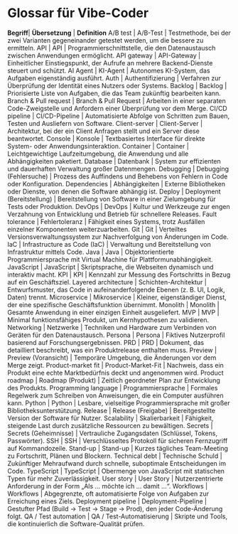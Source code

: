 # Glossar für Vibe-Coder

**Begriff**| **Übersetzung** | **Definition**
A/B test | A/B-Test | Testmethode, bei der zwei Varianten gegeneinander getestet werden, um die bessere zu ermitteln.
API | API | Programmierschnittstelle, die den Datenaustausch zwischen Anwendungen ermöglicht.
API gateway | API-Gateway | Einheitlicher Einstiegspunkt, der Aufrufe an mehrere Backend-Dienste steuert und schützt.
AI Agent | KI-Agent | Autonomes KI-System, das Aufgaben eigenständig ausführt.
Auth | Authentifizierung | Verfahren zur Überprüfung der Identität eines Nutzers oder Systems.
Backlog | Backlog | Priorisierte Liste von Aufgaben, die das Team zukünftig bearbeiten kann.
Branch & Pull request | Branch & Pull Request | Arbeiten in einer separaten Code-Zweigstelle und Anfordern einer Überprüfung vor dem Merge.
CI/CD pipeline | CI/CD-Pipeline | Automatisierte Abfolge von Schritten zum Bauen, Testen und Ausliefern von Software.
Client-server | Client-Server | Architektur, bei der ein Client Anfragen stellt und ein Server diese beantwortet.
Console | Konsole | Textbasiertes Interface für direkte System- oder Anwendungsinteraktion.
Container | Container | Leichtgewichtige Laufzeitumgebung, die Anwendung und alle Abhängigkeiten paketiert.
Database | Datenbank | System zur effizienten und dauerhaften Verwaltung großer Datenmengen.
Debugging | Debugging (Fehlersuche) | Prozess des Auffindens und Behebens von Fehlern in Code oder Konfiguration.
Dependencies | Abhängigkeiten | Externe Bibliotheken oder Dienste, von denen die Software abhängig ist.
Deploy | Deployment (Bereitstellung) | Bereitstellung von Software in einer Zielumgebung für Tests oder Produktion.
DevOps | DevOps | Kultur und Werkzeuge zur engen Verzahnung von Entwicklung und Betrieb für schnellere Releases.
Fault tolerance | Fehlertoleranz | Fähigkeit eines Systems, trotz Ausfällen einzelner Komponenten weiterzuarbeiten.
Git | Git | Verteiltes Versionsverwaltungssystem zur Nachverfolgung von Änderungen im Code.
IaC | Infrastructure as Code (IaC) | Verwaltung und Bereitstellung von Infrastruktur mittels Code.
Java | Java | Objektorientierte Programmiersprache mit Virtual Machine für Plattformunabhängigkeit.
JavaScript | JavaScript | Skriptsprache, die Webseiten dynamisch und interaktiv macht.
KPI | KPI | Kennzahl zur Messung des Fortschritts in Bezug auf ein Geschäftsziel.
Layered architecture | Schichten-Architektur | Entwurfsmuster, das Code in aufeinanderfolgende Ebenen (z. B. UI, Logik, Daten) trennt.
Microservice | Mikroservice | Kleiner, eigenständiger Dienst, der eine spezifische Geschäfts­funktion übernimmt.
Monolith | Monolith | Gesamte Anwendung in einer einzigen Einheit ausgeliefert.
MVP | MVP | Minimal funktionsfähiges Produkt, um Kernhypothesen zu validieren.
Networking | Netzwerke | Techniken und Hardware zum Verbinden von Geräten für den Datenaustausch.
Persona | Persona | Fiktives Nutzerprofil basierend auf Forschungsergebnissen.
PRD | PRD | Dokument, das detailliert beschreibt, was ein Produktrelease enthalten muss.
Preview | Preview (Voransicht) | Temporäre Umgebung, die Änderungen vor dem Merge zeigt.
Product-market fit | Product-Market-Fit | Nachweis, dass ein Produkt eine echte Marktbedürfnis deckt und angenommen wird.
Product roadmap | Roadmap (Produkt) | Zeitlich geordneter Plan zur Entwicklung des Produkts.
Programming language | Programmiersprache | Formales Regelwerk zum Schreiben von Anweisungen, die ein Computer ausführen kann.
Python | Python | Lesbare, vielseitige Programmiersprache mit großer Bibliotheksunterstützung.
Release | Release (Freigabe) | Bereitgestellte Version der Software für Nutzer.
Scalability | Skalierbarkeit | Fähigkeit, steigende Last durch zusätzliche Ressourcen zu bewältigen.
Secrets | Secrets (Geheimnisse) | Vertrauliche Zugangsdaten (Schlüssel, Tokens, Passwörter).
SSH | SSH | Verschlüsseltes Protokoll für sicheren Fernzugriff auf Kommandozeile.
Stand-up | Stand-up | Kurzes tägliches Team-Meeting zu Fortschritt, Plänen und Blockern.
Technical debt | Technische Schuld | Zukünftiger Mehraufwand durch schnelle, suboptimale Entscheidungen im Code.
TypeScript | TypeScript | Obermenge von JavaScript mit statischen Typen für mehr Zuverlässigkeit.
User story | User Story | Nutzerzentrierte Anforderung in der Form „Als … möchte ich … damit …“.
Workflows | Workflows | Abgegrenzte, oft automatisierte Folge von Aufgaben zur Erreichung eines Ziels.
Deployment pipeline | Deployment-Pipeline | Gestufter Pfad (Build → Test → Stage → Prod), den jeder Code-Änderung folgt.
QA / Test automation | QA / Test-Automatisierung | Skripte und Tools, die kontinuierlich die Software-Qualität prüfen.